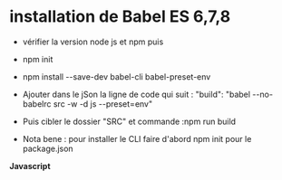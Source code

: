# installation de Babel ES 6,7,8
* vérifier la version node js et npm
puis 
* npm init
* npm install --save-dev babel-cli babel-preset-env

* Ajouter dans le jSon la ligne de code qui suit : 
"build": "babel --no-babelrc src -w -d js --preset=env"

* Puis cibler le dossier "SRC" et commande :npm run build

* Nota bene : pour installer le CLI faire d'abord npm init pour le package.json

**Javascript**